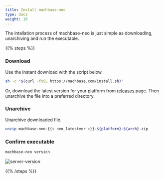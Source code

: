 ```yaml
---
title: Install machbase-neo
type: docs
weight: 10
---
```


The intallation process of machbase-neo is just simple as downloading, unarchiving and run the executable.

{{% steps %}}

### Download

Use the instant download with the script below.

```sh
sh -c "$(curl -fsSL https://machbase.com/install.sh)"
```

Or, download the latest version for your platform from [releases](/neo/releases) page.
Then unarchive the file into a preferred directory.

### Unarchive

Unarchive downloaded file.

```sh
unzip machbase-neo-{{< neo_latestver >}}-${platform}-${arch}.zip
```

### Confirm executable

```sh
machbase-neo version
```

![server-version](../img/server-version.gif)

{{% /steps %}}
